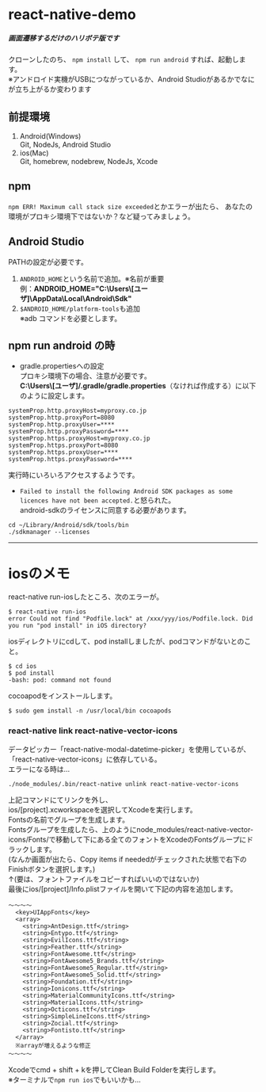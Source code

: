 # react-native-demo
##### 画面遷移するだけのハリボテ版です

クローンしたのち、  `npm install`  して、  `npm run android`  すれば、起動します。  
※アンドロイド実機がUSBにつながっているか、Android Studioがあるかでなにが立ち上がるか変わります

## 前提環境
1. Android(Windows)  
Git, NodeJs, Android Studio
1. ios(Mac)  
Git, homebrew, nodebrew, NodeJs, Xcode

## npm
`npm ERR! Maximum call stack size exceeded`とかエラーが出たら、
あなたの環境がプロキシ環境下ではないか？など疑ってみましょう。

## Android Studio
PATHの設定が必要です。
1. `ANDROID_HOME`という名前で追加。※名前が重要  
例：**ANDROID_HOME="C:\Users\\[ユーザ]\AppData\Local\Android\Sdk"**
1. `$ANDROID_HOME/platform-tools`も追加  
※adb コマンドを必要とします。

## npm run android の時
- gradle.propertiesへの設定  
プロキシ環境下の場合、注意が必要です。  
**C:\Users\\[ユーザ]/.gradle/gradle.properties**（なければ作成する）に以下のように設定します。
```
systemProp.http.proxyHost=myproxy.co.jp
systemProp.http.proxyPort=8080
systemProp.http.proxyUser=****
systemProp.http.proxyPassword=****
systemProp.https.proxyHost=myproxy.co.jp
systemProp.https.proxyPort=8080
systemProp.https.proxyUser=****
systemProp.https.proxyPassword=****
```
実行時にいろいろアクセスするようです。

- `Failed to install the following Android SDK packages as some licences have not been accepted.`と怒られた。  
android-sdkのライセンスに同意する必要があります。
```
cd ~/Library/Android/sdk/tools/bin
./sdkmanager --licenses
``` 

---
# iosのメモ
react-native run-iosしたところ、次のエラーが。  
```
$ react-native run-ios
error Could not find "Podfile.lock" at /xxx/yyy/ios/Podfile.lock. Did you run "pod install" in iOS directory?
```
iosディレクトリにcdして、pod installしましたが、podコマンドがないとのこと。  
```
$ cd ios
$ pod install
-bash: pod: command not found
```
cocoapodをインストールします。  
```
$ sudo gem install -n /usr/local/bin cocoapods
```

### react-native link react-native-vector-icons
データピッカー「react-native-modal-datetime-picker」を使用しているが、「react-native-vector-icons」に依存している。  
エラーになる時は… 
```
./node_modules/.bin/react-native unlink react-native-vector-icons
```
上記コマンドにてリンクを外し、  
ios/[project].xcworkspaceを選択してXcodeを実行します。  
Fontsの名前でグループを生成します。  
Fontsグループを生成したら、上のようにnode_modules/react-native-vector-icons/Fonts/で移動して下にある全てのフォントをXcodeのFontsグループにドラックします。  
(なんか画面が出たら、Copy items if neededがチェックされた状態で右下のFinishボタンを選択します。)  
↑(要は、フォントファイルをコピーすればいいのではないか)  
最後にios/[project]/Info.plistファイルを開いて下記の内容を追加します。  
```
～～～～
  <key>UIAppFonts</key>
  <array>
    <string>AntDesign.ttf</string>
    <string>Entypo.ttf</string>
    <string>EvilIcons.ttf</string>
    <string>Feather.ttf</string>
    <string>FontAwesome.ttf</string>
    <string>FontAwesome5_Brands.ttf</string>
    <string>FontAwesome5_Regular.ttf</string>
    <string>FontAwesome5_Solid.ttf</string>
    <string>Foundation.ttf</string>
    <string>Ionicons.ttf</string>
    <string>MaterialCommunityIcons.ttf</string>
    <string>MaterialIcons.ttf</string>
    <string>Octicons.ttf</string>
    <string>SimpleLineIcons.ttf</string>
    <string>Zocial.ttf</string>
    <string>Fontisto.ttf</string>
  </array>
  ※arrayが増えるような修正  
～～～～
```
Xcodeでcmd + shift + kを押してClean Build Folderを実行します。  
※ターミナルで`npm run ios`でもいいかも…
